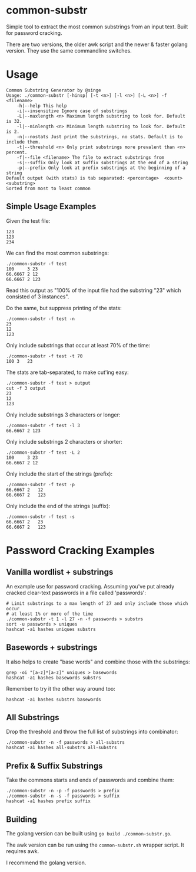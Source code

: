 # common-substr
Simple tool to extract the most common substrings from an input text. Built for password cracking.

There are two versions, the older awk script and the newer & faster golang version. They use the same commandline switches.

# Usage
```
Common Substring Generator by @singe
Usage: ./common-substr [-hinsp] [-t <n>] [-l <n>] [-L <n>] -f <filename>
	-h|--help This help
	-i|--insensitive Ignore case of substrings
	-L|--maxlength <n> Maximum length substring to look for. Default is 32.
	-l|--minlength <n> Minimum length substring to look for. Default is 2.
	-n|--nostats Just print the substrings, no stats. Default is to include them.
	-t|--threshold <n> Only print substrings more prevalent than <n> percent.
	-f|--file <filename> The file to extract substrings from
	-s|--suffix Only look at suffix substrings at the end of a string
	-p|--prefix Only look at prefix substrings at the beginning of a string
Default output (with stats) is tab separated: <percentage>	<count>	<substring>
Sorted from most to least common
```

## Simple Usage Examples

Given the test file:
```
123
123
234
```

We can find the most common substrings:
```
./common-substr -f test
100     3 23
66.6667 2 12
66.6667 2 123
```
Read this output as "100% of the input file had the substring "23" which consisted of 3 instances".

Do the same, but suppress printing of the stats:
```
./common-substr -f test -n
23
12
123
```

Only include substrings that occur at least 70% of the time:
```
./common-substr -f test -t 70
100	3	23
```

The stats are tab-separated, to make cut'ing easy:
```
./common-substr -f test > output
cut -f 3 output
23
12
123
```

Only include substrings 3 characters or longer:
```
./common-substr -f test -l 3 
66.6667 2 123
```

Only include substrings 2 characters or shorter:
```
./common-substr -f test -L 2 
100     3 23
66.6667 2 12
```

Only include the start of the strings (prefix):
```
./common-substr -f test -p
66.6667	2	12
66.6667	2	123
```

Only include the end of the strings (suffix):
```
./common-substr -f test -s
66.6667	2	23
66.6667	2	123
```

# Password Cracking Examples

## Vanilla wordlist + substrings
An example use for password cracking. Assuming you've put already cracked clear-text passwords in a file called 'passwords':
```
# Limit substrings to a max length of 27 and only include those which occur
# at least 1% or more of the time
./common-substr -t 1 -l 27 -n -f passwords > substrs
sort -u passwords > uniques
hashcat -a1 hashes uniques substrs 
```

## Basewords + substrings

It also helps to create "base words" and combine those with the substrings:
```
grep -oi "[a-z]*[a-z]" uniques > basewords
hashcat -a1 hashes basewords substrs
```
Remember to try it the other way around too:
```
hashcat -a1 hashes substrs basewords
```

## All Substrings

Drop the threshold and throw the full list of substrings into combinator:
```
./common-substr -n -f passwords > all-substrs
hashcat -a1 hashes all-substrs all-substrs
```

## Prefix & Suffix Substrings

Take the commons starts and ends of passwords and combine them:
```
./common-substr -n -p -f passwords > prefix
./common-substr -n -s -f passwords > suffix
hashcat -a1 hashes prefix suffix
```

## Building

The golang version can be built using `go build ./common-substr.go`.

The awk version can be run using the `common-substr.sh` wrapper script. It requires awk.

I recommend the golang version.
